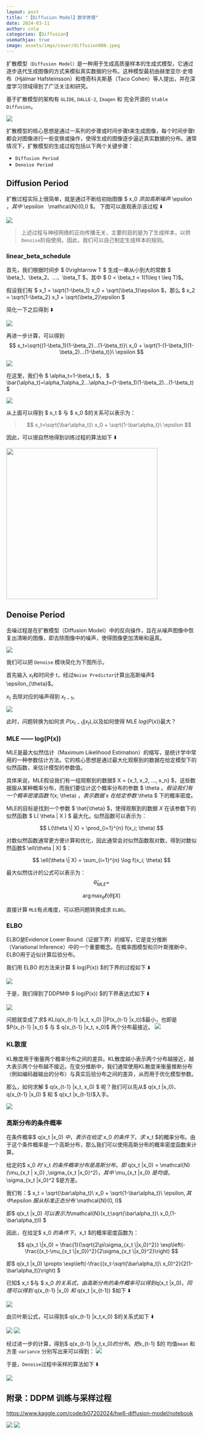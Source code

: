 ```yaml
---
layout: post
title: "【Diffusion Model】数学原理"
date: 2024-03-11
author: cola
categories: [Diffusion]
usemathjax: true
image: assets/imgs/cover/diffusion008.jpeg
---
```


扩散模型`（Diffusion Model）`是一种用于生成高质量样本的生成式模型，它通过逐步迭代生成图像的方式来模拟真实数据的分布。这种模型最初由赫里亚尔·史塔布（Hjálmar Hafsteinsson）和塔奇科夫斯基（Taco Cohen）等人提出，并在深度学习领域得到了广泛关注和研究。

基于扩散模型的架构有 `GLIDE`, `DALLE-2`, `Imagen` 和 完全开源的 `Stable Diffusion`。


<img src="/assets/imgs/ai/diffusion/diffusion000.jpeg" />


扩散模型的核心思想是通过一系列的步骤或时间步骤t来生成图像，每个时间步骤t都会对图像进行一些变换或操作，使得生成的图像逐步逼近真实数据的分布。通常情况下，扩散模型的生成过程包括以下两个关键步骤：
- `Diffusion Period`
- `Denoise Period`

## Diffusion Period

扩散过程实际上很简单，就是通过不断给初始图像 $ x_0 $添加高斯噪声$ \epsilon $，其中$ \epsilon $~$ \mathcal{N}(0,I) $。 下图可以直观表示该过程 ⬇️


<img src="/assets/imgs/ai/diffusion/diffusion001.jpeg" />

> 上述过程与神经网络的正向传播无关，主要的目的是为了生成样本，以供`Denoise`阶段使用。因此，我们可以自己制定生成样本的规则。

### linear_beta_schedule

首先，我们根据时间步 $ 0\rightarrow T $ 生成一串从小到大的常数 $ \beta_1、\beta_2、...、\beta_T $，其中 $ 0 < \beta_t < 1(1\leq t \leq T)$。

假设我们有 $ x_1 = \sqrt{1-\beta_1} x_0 + \sqrt{\beta_1}\epsilon $，那么 $ x_2 = \sqrt{1-\beta_2} x_1 + \sqrt{\beta_2}\epsilon $

简化一下之后得到 ⬇️

<img src="/assets/imgs/ai/diffusion/diffusion002.jpeg" />

再进一步计算，可以得到 $$  x_t=\sqrt{(1-\beta_1)(1-\beta_2)...(1-\beta_t)}\ x_0 + \sqrt{1-(1-\beta_1)(1-\beta_2)...(1-\beta_t)}\ \epsilon  $$


<img src="/assets/imgs/ai/diffusion/diffusion003.jpeg" />

在这里，我们令 $ \alpha_t=1-\beta_t $， $ \bar{\alpha_t}=\alpha_1\alpha_2...\alpha_t=(1-\beta_1)(1-\beta_2)...(1-\beta_t) $

<img src="/assets/imgs/ai/diffusion/diffusion004.jpeg" />

从上面可以得到 $ x_t $ 与 $ x_0 $的关系可以表示为：
> $$ x_t=\sqrt{\bar\alpha_t}\ x_0 + \sqrt{1-\bar\alpha_t}\ \epsilon $$


因此，可以很自然地得到训练过程的算法如下 ⬇️



<img src="/assets/imgs/ai/diffusion/diffusion005.jpeg" width="400"/>

## Denoise Period

去噪过程是在扩散模型（Diffusion Model）中的反向操作，旨在从噪声图像中恢复出清晰的图像，即去除图像中的噪声，使得图像更加清晰和逼真。


<img src="/assets/imgs/ai/diffusion/diffusion006.jpeg" />

我们可以把 `Denoise` 模块简化为下图所示。

首先输入 $x_t$和时间步 t，经过`Noise Predictor`计算出高斯噪声$ \epsilon_{\theta}$。

$x_t$ 去除对应的噪声得到 $x_{t-1}$。

<img src="/assets/imgs/ai/diffusion/diffusion008.jpeg" />

此时，问题转换为如何求 $P(x_{t-1} \|x_t)$,以及如何使得 MLE $log(P(x))$最大？

### MLE —— log(P(x))

MLE是最大似然估计（Maximum Likelihood Estimation）的缩写，是统计学中常用的一种参数估计方法。它的核心思想是通过最大化观察到的数据在给定模型下的似然函数，来估计模型的参数值。

具体来说，MLE假设我们有一组观察到的数据$ X = \{x_1, x_2, ..., x_n\} $，这些数据服从某种概率分布，而我们要估计这个概率分布的参数 $  \theta $。假设我们有一个概率密度函数$  f(x; \theta) $，表示数据$  x  $在给定参数$ \theta $ 下的概率密度。

MLE的目标是找到一个参数 $  \hat{\theta} $，使得观察到的数据 $X$ 在该参数下的似然函数  $ L( \theta \| X ) $ 最大化。似然函数可以表示为：

$$ L(\theta \| X) = \prod_{i=1}^{n} f(x_i; \theta) $$

对数似然函数通常更方便计算和优化，因此通常会对似然函数取对数，得到对数似然函数$  \ell(\theta \| X) $：

$$ \ell(\theta \| X) = \sum_{i=1}^{n} \log f(x_i; \theta) $$

最大似然估计的公式可以表示为：
$$ \hat{\theta}_{MLE} = $$

$$ \arg \max_{\theta} \ell( \theta \| X)$$

直接计算 `MLE`有点难度，可以把问题转换成求 `ELBO`。
### ELBO


ELBO是Evidence Lower Bound（证据下界）的缩写，它是变分推断（Variational Inference）中的一个重要概念。在概率图模型和贝叶斯推断中，ELBO用于近似计算后验分布。

我们用 ELBO 的方法来计算 $ log(P(x)) $的下界的过程如下 ⬇️

<img src="/assets/imgs/ai/diffusion/diffusion009.jpeg" />

于是，我们得到了DDPM中 $ log(P(x)) $的下界表达式如下 ⬇️



<img src="/assets/imgs/ai/diffusion/diffusion010.jpeg" />

问题就变成了求$ KL(q(x_{t-1} \|x_t, x_0) \|\|P(x_{t-1} \|x_t))$最小，也即是 $P(x_{t-1} \|x_t) $ 与 $ q(x_{t-1} \|x_t, x_0)$ 两个分布最接近。
<img src="/assets/imgs/ai/diffusion/diffusion016.jpeg" />

### KL散度
KL散度用于衡量两个概率分布之间的差异。KL散度越小表示两个分布越接近，越大表示两个分布越不接近。在变分推断中，我们通常使用KL散度来衡量推断分布（例如编码器输出的分布）与真实后验分布之间的差异，从而用于优化模型参数。



那么，如何求解 $ q(x_{t-1} \|x_t, x_0) $ 呢？我们可以先从$ q(x_t \|x_0)$、$ q(x_{t-1} \|x_0) $ 和 $ q(x_t \|x_{t-1})$入手。

<img src="/assets/imgs/ai/diffusion/diffusion011.jpeg" />

### 高斯分布的条件概率
在条件概率$ q(x_t \|x_0) $中，表示在给定$ x_0 $的条件下，求$ x_t $的概率分布。由于这个条件概率是一个高斯分布，那么我们可以使用高斯分布的概率密度函数来计算。


给定的$ x_0 $时$ x_t $的条件概率分布是高斯分布，即$ q(x_t \|x_0) = \mathcal{N} (\mu_{x_t \| x_0} ,\sigma_{x_t \|x_0}^2)$，其中$ \mu_{x_t \|x_0} $是均值，$\sigma_{x_t \|x_0}^2 $是方差。

我们有：$ x_t = \sqrt{\bar\alpha_t}\ x_0 + \sqrt{1-\bar\alpha_t}\ \epsilon$, 其中$\epsilon $服从标准正态分布$ \mathcal{N}(0, I)$

即$ q(x_t \|x_0) $可以表示为$\mathcal{N}(x_t;\sqrt{\bar\alpha_t}\ x_0,(1-\bar\alpha_t)I) $


因此，在给定$ x_0 $的条件下，$x_t $的概率密度函数为：

$$ q(x_t \|x_0) = \frac{1}{\sqrt{2\pi\sigma_{x_t \|x_0}^2}} \exp\left(-\frac{(x_t-\mu_{x_t \|x_0})^2}{2\sigma_{x_t \|x_0}^2}\right) $$

即$ q(x_t \|x_0) \propto \exp\left(-\frac{(x_t-\sqrt{\bar\alpha_t}\ x_0)^2}{2(1-\bar\alpha_t)}\right) $


已知$ x_t $与 $ x_0 $的关系式，由高斯分布的条件概率可以得到$q(x_t \|x_0)$，同理可以得到$ q(x_{t-1} \|x_0) $和$ q(x_t \|x_{t-1}) $如下 ⬇️


<img src="/assets/imgs/ai/diffusion/diffusion012.jpeg" />

由贝叶斯公式，可以得到$ q(x_{t-1} \|x_t,x_0) $的关系式如下 ⬇️

<img src="/assets/imgs/ai/diffusion/diffusion013.jpeg" />


<img src="/assets/imgs/ai/diffusion/diffusion014.jpeg" />

经过进一步的计算，得到$ q(x_{t-1} \|x_t,x_0)$的分布。把$x_{t-1} $的 均值`mean` 和 方差 `variance` 分别写出来可以得到：
<img src="/assets/imgs/ai/diffusion/diffusion015.jpeg" />

于是，`Denoise`过程中采样的算法如下 ⬇️

<img src="/assets/imgs/ai/diffusion/diffusion017.jpeg" />

## 附录：DDPM 训练与采样过程

https://www.kaggle.com/code/b07202024/hw6-diffusion-model/notebook

<img src="/assets/imgs/ai/diffusion/diffusion018.jpeg" />

<img src="/assets/imgs/ai/diffusion/diffusion019.jpeg" />





